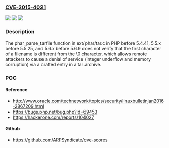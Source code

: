 ### [CVE-2015-4021](https://cve.mitre.org/cgi-bin/cvename.cgi?name=CVE-2015-4021)
![](https://img.shields.io/static/v1?label=Product&message=n%2Fa&color=blue)
![](https://img.shields.io/static/v1?label=Version&message=n%2Fa&color=blue)
![](https://img.shields.io/static/v1?label=Vulnerability&message=n%2Fa&color=brighgreen)

### Description

The phar_parse_tarfile function in ext/phar/tar.c in PHP before 5.4.41, 5.5.x before 5.5.25, and 5.6.x before 5.6.9 does not verify that the first character of a filename is different from the \0 character, which allows remote attackers to cause a denial of service (integer underflow and memory corruption) via a crafted entry in a tar archive.

### POC

#### Reference
- http://www.oracle.com/technetwork/topics/security/linuxbulletinjan2016-2867209.html
- https://bugs.php.net/bug.php?id=69453
- https://hackerone.com/reports/104027

#### Github
- https://github.com/ARPSyndicate/cve-scores

